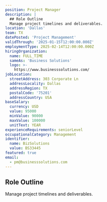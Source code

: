 ```yaml
---
position: Project Manager
description: |
  ## Role Outline
  Manage project timelines and deliverables.
location: 'Dallas'
team: TX
datePosted: 'Project Management'
validThrough: '2025-01-15T12:00:00.000Z'
employmentType: 2025-02-14T12:00:00.000Z
hiringOrganization:
  name: FULL_TIME
  sameAs: 'Business Solutions'
  logo: >-
    https://www.businesssolutions.com/
jobLocation:
  streetAddress: 303 Corporate Ln
  addressLocality: Dallas
  addressRegion: TX
  postalCode: '75201'
  addressCountry: USA
baseSalary:
  currency: USD
  value: 95000
  minValue: 90000
  maxValue: 100000
  unitText: YEAR
experienceRequirements: seniorLevel
occupationalCategory: Management
identifier:
  name: BizSolutions
  value: BS33445
featured: true
email:
  - pm@businesssolutions.com
---
```



## Role Outline
Manage project timelines and deliverables.
